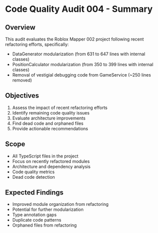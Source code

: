# Code Quality Audit 004 - Summary

## Overview

This audit evaluates the Roblox Mapper 002 project following recent refactoring efforts, specifically:
- DataGenerator modularization (from 631 to 647 lines with internal classes)
- PositionCalculator modularization (from 350 to 399 lines with internal classes)
- Removal of vestigial debugging code from GameService (~250 lines removed)

## Objectives

1. Assess the impact of recent refactoring efforts
2. Identify remaining code quality issues
3. Evaluate architecture improvements
4. Find dead code and orphaned files
5. Provide actionable recommendations

## Scope

- All TypeScript files in the project
- Focus on recently refactored modules
- Architecture and dependency analysis
- Code quality metrics
- Dead code detection

## Expected Findings

- Improved module organization from refactoring
- Potential for further modularization
- Type annotation gaps
- Duplicate code patterns
- Orphaned files from refactoring